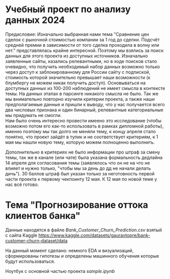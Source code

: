 # Учебный проект по анализу данных 2024

Предисловие:
Изначально выбранная нами тема "Сравнение цен сделок с рыночной стоимостью компании за 1 год до сделки. Подсчёт средней премии в зависимости от того сделка проходила в волну или нет." представлялась крайне интересной. Поэтому мы взялись за поиск данных для этого проекта из доступных источников. Изначально заявленные сайты, казались релевантными, но в ходе поисков стало очевидно, что получить необходимый набор данных возможно только через доступ к заблокированному для России сайту с подпиской, стоимость которой значительно превышает наши возможности (к блумбергу не можем никак получить доступ). Основываться на доступных данных из 100-200 наблюдений не имеет смысла в контексте темы. На данных этапах в парсинге никакого смысла не было. 
Так же мы внимательно повторно изучили критерии проекта, а также наши предполагаемые данные и пришли к выводу, что у нас получается всего два числовых признака и один бинарный, релевантные категориальные мы придумать не смогли.  
Нам было очень интересно провести имеено это исследование (чтобы возможно потом его как-то использовать в рамках дипломной работы), именно поэтому мы так долго не меняли тему, к концу апреля стало понятно, что проект зайдёт в тупик и не соответствует критериям, к 1 мая мы нашли новую тему, которую можем полноценно выполнить. 
 
Дополнительно в критериях не было информации про штраф за смену темы, так же в канале (или чате) была указана формальность дедлайна 14 апреля для согласования темы (заявлялось что он не на что не влияет и нужно только, "чтобы мы за день до дд не начали делать дичь"). 30 баллов штраф был указан только за неготовность первой части проекта к первому чекпоинту 12 мая. К 12 мая по новой теме у нас всё готово.

# Тема "Прогнозирование оттока клиентов банка"

Данные находятся в файле *Bank_Customer_Churn_Prediction.csv* взятый с сайта Kaggle https://www.kaggle.com/datasets/gauravtopre/bank-customer-churn-dataset/data

На данный момент сделано: немного EDA и визуализаций, сформированы гипотезы и определены машинного обучения которые будут использоваться.

Ноутбук с основной частью проекта *sample.ipynb*
